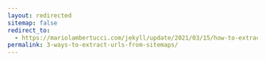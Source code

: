```yaml
---
layout: redirected
sitemap: false
redirect_to:
  - https://mariolambertucci.com/jekyll/update/2021/03/15/how-to-extract-urls-from-sitemaps.html
permalink: 3-ways-to-extract-urls-from-sitemaps/
---
```

